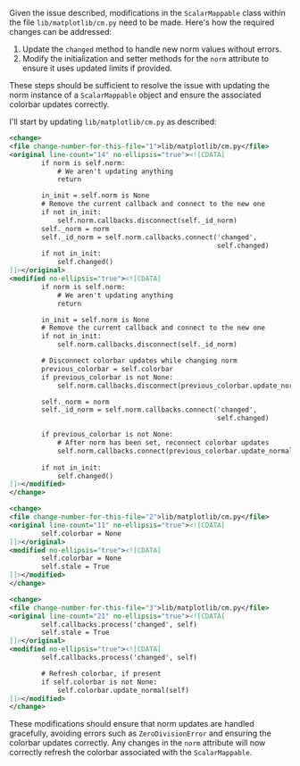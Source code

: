 Given the issue described, modifications in the `ScalarMappable` class within the file `lib/matplotlib/cm.py` need to be made. Here's how the required changes can be addressed:

1. Update the `changed` method to handle new norm values without errors.
2. Modify the initialization and setter methods for the `norm` attribute to ensure it uses updated limits if provided.

These steps should be sufficient to resolve the issue with updating the norm instance of a `ScalarMappable` object and ensure the associated colorbar updates correctly. 

I'll start by updating `lib/matplotlib/cm.py` as described:

```xml
<change>
<file change-number-for-this-file="1">lib/matplotlib/cm.py</file>
<original line-count="14" no-ellipsis="true"><![CDATA[
        if norm is self.norm:
            # We aren't updating anything
            return

        in_init = self.norm is None
        # Remove the current callback and connect to the new one
        if not in_init:
            self.norm.callbacks.disconnect(self._id_norm)
        self._norm = norm
        self._id_norm = self.norm.callbacks.connect('changed',
                                                    self.changed)
        if not in_init:
            self.changed()
]]></original>
<modified no-ellipsis="true"><![CDATA[
        if norm is self.norm:
            # We aren't updating anything
            return

        in_init = self.norm is None
        # Remove the current callback and connect to the new one
        if not in_init:
            self.norm.callbacks.disconnect(self._id_norm)

        # Disconnect colorbar updates while changing norm
        previous_colorbar = self.colorbar
        if previous_colorbar is not None:
            self.norm.callbacks.disconnect(previous_colorbar.update_normal)

        self._norm = norm
        self._id_norm = self.norm.callbacks.connect('changed',
                                                    self.changed)

        if previous_colorbar is not None:
            # After norm has been set, reconnect colorbar updates
            self.norm.callbacks.connect(previous_colorbar.update_normal)
            
        if not in_init:
            self.changed()
]]></modified>
</change>

<change>
<file change-number-for-this-file="2">lib/matplotlib/cm.py</file>
<original line-count="11" no-ellipsis="true"><![CDATA[
        self.colorbar = None
]]></original>
<modified no-ellipsis="true"><![CDATA[
        self.colorbar = None
        self.stale = True
]]></modified>
</change>

<change>
<file change-number-for-this-file="3">lib/matplotlib/cm.py</file>
<original line-count="21" no-ellipsis="true"><![CDATA[
        self.callbacks.process('changed', self)
        self.stale = True
]]></original>
<modified no-ellipsis="true"><![CDATA[
        self.callbacks.process('changed', self)

        # Refresh colorbar, if present
        if self.colorbar is not None:
            self.colorbar.update_normal(self)
]]></modified>
</change>
```

These modifications should ensure that norm updates are handled gracefully, avoiding errors such as `ZeroDivisionError` and ensuring the colorbar updates correctly. Any changes in the `norm` attribute will now correctly refresh the colorbar associated with the `ScalarMappable`.